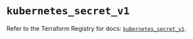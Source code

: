 # `kubernetes_secret_v1`

Refer to the Terraform Registry for docs: [`kubernetes_secret_v1`](https://registry.terraform.io/providers/hashicorp/kubernetes/2.35.1/docs/resources/secret_v1).

